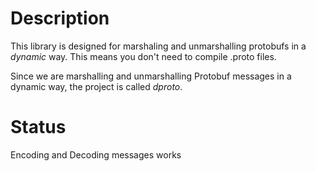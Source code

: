 # Description
This library is designed for marshaling and unmarshalling protobufs in a *dynamic* way.
This means you don't need to compile .proto files.

Since we are marshalling and unmarshalling Protobuf messages in a dynamic way,
the project is called *dproto*.

# Status
Encoding and Decoding messages works